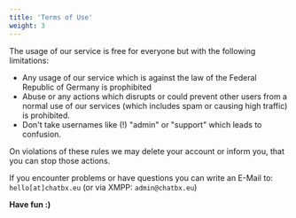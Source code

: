 ```yaml
---
title: 'Terms of Use'
weight: 3
---
```


The usage of our service is free for everyone but with the following limitations:

- Any usage of our service which is against the law of the Federal Republic of Germany is prophibited
- Abuse or any actions which disrupts or could prevent other users from a normal use of our services (which includes spam or causing high traffic) is prohibited. 
- Don't take usernames like (!) "admin" or "support" which leads to confusion. 

On violations of these rules we may delete your account or inform you, that you can stop those actions. 

If you encounter problems or have questions you can write an E-Mail to: `hello[at]chatbx.eu` (or via XMPP: `admin@chatbx.eu`)

**Have fun :)**
